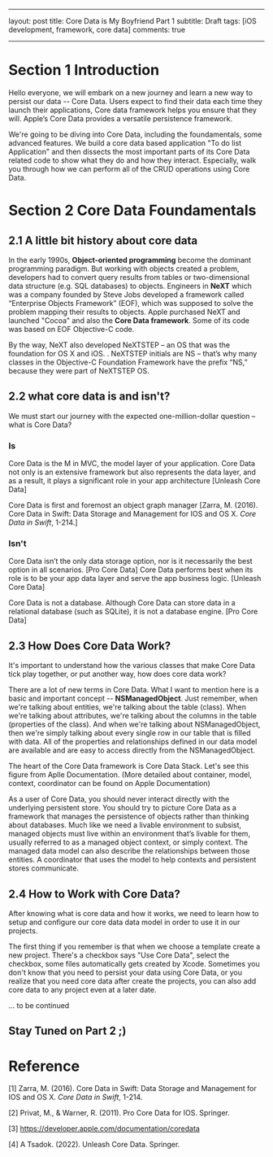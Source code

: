  

---

layout: post
title: Core Data is My Boyfriend Part 1
subtitle: Draft
tags: [iOS development, framework, core data]
comments: true

---

# Section 1 Introduction

Hello everyone,  we will embark on a new journey and learn a new way to persist our data -- Core Data. Users expect to find their data each time they launch their applications, Core data framework helps you ensure that they will. Apple’s Core Data provides a versatile persistence framework.

We're going to be diving into Core Data, including the foundamentals, some advanced features.  We build a core data based application "To do list Application" and then dissects the most important parts of its Core Data related code to show what they do and how they interact. Especially, walk you through how we can perform all of the CRUD operations using Core Data. 

# Section 2 Core Data Foundamentals

## 2.1 A little bit history about core data

In the early 1990s, **Object-oriented programming** become the dominant programming paradigm. But working with objects created a problem, developers had to convert query results from tables or two-dimensional data structure (e.g. SQL databases) to objects. Engineers in **NeXT** which was a company founded by Steve Jobs developed a framework called “Enterprise Objects Framework” (EOF), which was supposed to solve the problem mapping their results to objects. Apple purchased NeXT and launched "Cocoa" and also the **Core Data framework**. Some of its code was based on EOF Objective-C code. 

By the way, NeXT also developed NeXTSTEP – an OS that was the foundation for OS X and iOS. . NeXTSTEP initials are NS – that’s why many classes in the Objective-C Foundation Framework have the prefix “NS,” because they were part of NeXTSTEP OS.

## 2.2 what core data is and isn't?

We must start our journey with the expected one-million-dollar question –
what is Core Data?

### Is

Core Data is the M in MVC, the model layer of your application. Core Data not only is an extensive framework but also represents the data layer, and as a result, it plays a significant role in your app architecture [Unleash Core Data]

Core Data is first and foremost an object graph manager [Zarra, M. (2016). Core Data in Swift: Data Storage and Management for IOS and OS X. *Core Data in Swift*, 1-214.]

### Isn't

Core Data isn’t the only data storage option, nor is it necessarily the best option in all scenarios. [Pro Core Data] Core Data performs best when its role is to be your app data layer and serve the app business logic. [Unleash Core Data]

Core Data is not a database. Although Core Data can store data in a relational database (such as SQLite), it is not a database engine. [Pro Core Data] 

## 2.3 How Does Core Data Work?

It's important to understand how the various classes that make Core Data tick play together, or put another way, how does core data work? 

There are a lot of new terms in Core Data. What I want to mention here is a basic and important concept -- **NSManagedObject**. Just remember, when we're talking about entities, we're talking about the table (class). When we're talking about attributes,  we're talking about the columns in the table (properties of the class). And when we're talking about NSManagedObject, then we're simply talking about every single row in our table that is filled with data. All of the properties and relationships defined in our data model are available and are easy to access directly from the NSManagedObject.

The heart of the Core Data framework is Core Data Stack. Let's see this figure from Aplle Documentation. (More detailed about container, model, context, coordinator can be found on Apple Documentation)

As a user of Core Data, you should never interact directly with the underlying persistent store. You should try to picture Core Data as a framework that manages the persistence of objects rather than thinking about databases. Much like we need a livable environment to subsist, managed objects must live within an environment that’s livable for them, usually referred to as a managed object context, or simply context. The managed data model can also describe the relationships between those entities. A coordinator that uses the model to help contexts and persistent stores communicate.

## 2.4 How to Work with Core Data?

After knowing what is core data and how it works,  we need to learn how to setup and configure our core data data model in order to use it in our projects.

The first thing if you remember is that when we choose a template create a new project.  There's a checkbox says "Use Core Data", select the checkbox, some files automatically gets created by Xcode. Sometimes you don't know that you need to persist your data using Core Data, or you realize that you need core data after create the projects, you can also add core data to any project even at a later date.

... to be continued

## Stay Tuned on Part 2 ;)

# Reference

[1] Zarra, M. (2016). Core Data in Swift: Data Storage and Management for IOS and OS X. *Core Data in Swift*, 1-214.

[2] Privat, M., & Warner, R. (2011). Pro Core Data for IOS. Springer.

[3]  https://developer.apple.com/documentation/coredata

[4] A Tsadok. (2022). Unleash Core Data. Springer.
